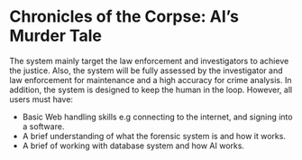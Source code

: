 # Chronicles of the Corpse: AI’s Murder Tale
The system mainly target the law enforcement and investigators to achieve the justice. Also, the
system will be fully assessed by the investigator and law enforcement for maintenance and a high
accuracy for crime analysis. In addition, the system is designed to keep the human in the loop.
However, all users must have:

- Basic Web handling skills e.g connecting to the internet, and signing into a software.
- A brief understanding of what the forensic system is and how it works.
- A brief of working with database system and how AI works.
